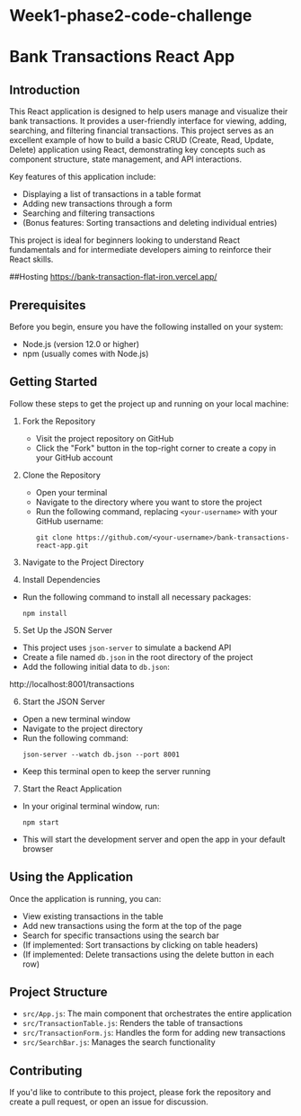 # Week1-phase2-code-challenge
# Bank Transactions React App

## Introduction

This React application is designed to help users manage and visualize their bank transactions. It provides a user-friendly interface for viewing, adding, searching, and filtering financial transactions. This project serves as an excellent example of how to build a basic CRUD (Create, Read, Update, Delete) application using React, demonstrating key concepts such as component structure, state management, and API interactions.

Key features of this application include:
- Displaying a list of transactions in a table format
- Adding new transactions through a form
- Searching and filtering transactions
- (Bonus features: Sorting transactions and deleting individual entries)

This project is ideal for beginners looking to understand React fundamentals and for intermediate developers aiming to reinforce their React skills.

##Hosting
https://bank-transaction-flat-iron.vercel.app/
## Prerequisites

Before you begin, ensure you have the following installed on your system:
- Node.js (version 12.0 or higher)
- npm (usually comes with Node.js)

## Getting Started

Follow these steps to get the project up and running on your local machine:

1. Fork the Repository
   - Visit the project repository on GitHub
   - Click the "Fork" button in the top-right corner to create a copy in your GitHub account

2. Clone the Repository
   - Open your terminal
   - Navigate to the directory where you want to store the project
   - Run the following command, replacing `<your-username>` with your GitHub username:
     ```
     git clone https://github.com/<your-username>/bank-transactions-react-app.git
     ```

3. Navigate to the Project Directory
4. Install Dependencies
- Run the following command to install all necessary packages:
  ```
  npm install
  ```

5. Set Up the JSON Server
- This project uses `json-server` to simulate a backend API
- Create a file named `db.json` in the root directory of the project
- Add the following initial data to `db.json`:
 
http://localhost:8001/transactions

6. Start the JSON Server
- Open a new terminal window
- Navigate to the project directory
- Run the following command:
  ```
  json-server --watch db.json --port 8001
  ```
- Keep this terminal open to keep the server running

7. Start the React Application
- In your original terminal window, run:
  ```
  npm start
  ```
- This will start the development server and open the app in your default browser

## Using the Application

Once the application is running, you can:
- View existing transactions in the table
- Add new transactions using the form at the top of the page
- Search for specific transactions using the search bar
- (If implemented: Sort transactions by clicking on table headers)
- (If implemented: Delete transactions using the delete button in each row)

## Project Structure

- `src/App.js`: The main component that orchestrates the entire application
- `src/TransactionTable.js`: Renders the table of transactions
- `src/TransactionForm.js`: Handles the form for adding new transactions
- `src/SearchBar.js`: Manages the search functionality

## Contributing

If you'd like to contribute to this project, please fork the repository and create a pull request, or open an issue for discussion.
